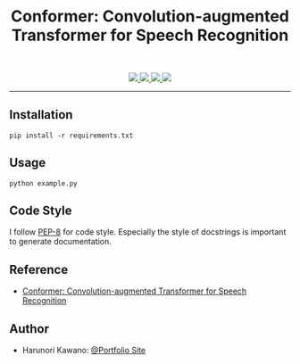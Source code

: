 <h1 align="center">Conformer: Convolution-augmented Transformer for Speech Recognition</h1>

<br/>
<p  align="center"> 
    <a href="https://arxiv.org/pdf/2005.08100.pdf">
          <img src="http://img.shields.io/badge/model-Conformer-red"> 
     </a>
     <a href="https://github.com/HarunoriKawano/Conformer/blob/main/LICENSE">
          <img src="https://img.shields.io/badge/license-Apache--2.0-informational"> 
     </a>
     <a href="https://github.com/pytorch/pytorch">
          <img src="https://img.shields.io/badge/framework-PyTorch-informational"> 
     </a>
     <a href="https://www.python.org/dev/peps/pep-0008/">
          <img src="http://img.shields.io/badge/codestyle-PEP--8-informational"> 
     </a>
</p>

***



## Installation
  
```
pip install -r requirements.txt
```

## Usage

```
python example.py
```
 
## Code Style
I follow [PEP-8](https://www.python.org/dev/peps/pep-0008/) for code style. Especially the style of docstrings is important to generate documentation.  
  
## Reference
- [Conformer: Convolution-augmented Transformer for Speech Recognition](https://arxiv.org/pdf/2005.08100.pdf)
  
## Author
  
* Harunori Kawano: [@Portfolio Site](https://harunorikawano.github.io/)